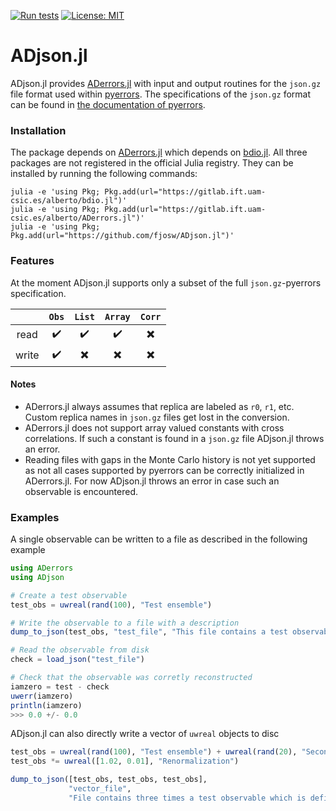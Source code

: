 [![Run tests](https://github.com/fjosw/ADjson.jl/actions/workflows/test.yml/badge.svg)](https://github.com/fjosw/ADjson.jl/actions/workflows/test.yml) [![License: MIT](https://img.shields.io/badge/License-MIT-yellow.svg)](https://opensource.org/licenses/MIT)
# ADjson.jl
ADjson.jl provides [ADerrors.jl](https://gitlab.ift.uam-csic.es/alberto/aderrors.jl) with input and output routines for the `json.gz` file format used within [pyerrors](https://github.com/fjosw/pyerrors).
The specifications of the `json.gz` format can be found in [the documentation of pyerrors](https://fjosw.github.io/pyerrors/pyerrors.html#export-data).

### Installation
The package depends on [ADerrors.jl](https://gitlab.ift.uam-csic.es/alberto/aderrors.jl) which depends on [bdio.jl](https://gitlab.ift.uam-csic.es/alberto/bdio.jl).
All three packages are not registered in the official Julia registry. They can be installed by running the following commands:
```
julia -e 'using Pkg; Pkg.add(url="https://gitlab.ift.uam-csic.es/alberto/bdio.jl")'
julia -e 'using Pkg; Pkg.add(url="https://gitlab.ift.uam-csic.es/alberto/ADerrors.jl")'
julia -e 'using Pkg; Pkg.add(url="https://github.com/fjosw/ADjson.jl")'
```

### Features
At the moment ADjson.jl supports only a subset of the full `json.gz`-pyerrors specification.

| | `Obs` | `List` | `Array` | `Corr` |
| :---: | :---: | :---: | :---: | :---: |
| read | :heavy_check_mark: | :heavy_check_mark: | :heavy_check_mark: | :heavy_multiplication_x: |
| write | :heavy_check_mark: | :heavy_multiplication_x: | :heavy_multiplication_x: | :heavy_multiplication_x: |

#### Notes
- ADerrors.jl always assumes that replica are labeled as `r0`, `r1`, etc. Custom replica names in `json.gz` files get lost in the conversion.
- ADerrors.jl does not support array valued constants with cross correlations. If such a constant is found in a `json.gz` file ADjson.jl throws an error.
- Reading files with gaps in the Monte Carlo history is not yet supported as not all cases supported by pyerrors can be correctly initialized in ADerrors.jl. For now ADjson.jl throws an error in case such an observable is encountered.

### Examples
A single observable can be written to a file as described in the following example
```Julia
using ADerrors
using ADjson

# Create a test observable
test_obs = uwreal(rand(100), "Test ensemble")

# Write the observable to a file with a description
dump_to_json(test_obs, "test_file", "This file contains a test observable.")

# Read the observable from disk
check = load_json("test_file")

# Check that the observable was corretly reconstructed
iamzero = test - check
uwerr(iamzero)
println(iamzero)
>>> 0.0 +/- 0.0
```

ADjson.jl can also directly write a vector of `uwreal` objects to disc
```Julia
test_obs = uwreal(rand(100), "Test ensemble") + uwreal(rand(20), "Second shorter test ensemble")
test_obs *= uwreal([1.02, 0.01], "Renormalization")

dump_to_json([test_obs, test_obs, test_obs],
             "vector_file",
             "File contains three times a test observable which is defined on two ensembles and a constant.")
```
